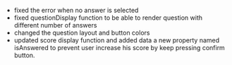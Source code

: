 - fixed the error when no answer is selected
- fixed questionDisplay function to be able to render question with different number of answers
- changed the question layout and button colors
- updated score display function and added data a new property named isAnswered to prevent user increase his score by keep pressing confirm button.